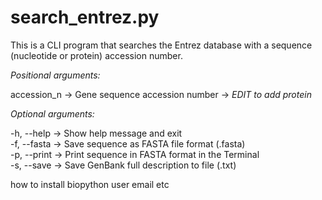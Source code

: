# search_entrez.py

This is a CLI program that searches the Entrez database with a sequence (nucleotide or protein) accession number.

_Positional arguments:_

accession_n &rarr; Gene sequence accession number &rarr; _EDIT to add protein_

_Optional arguments:_

-h, --help &rarr; Show help message and exit<br>
-f, --fasta &rarr; Save sequence as FASTA file format (.fasta)<br>
-p, --print &rarr; Print sequence in FASTA format in the Terminal<br>
-s, --save &rarr; Save GenBank full description to file (.txt)

how to install biopython
user email
etc
